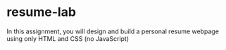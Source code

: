 # resume-lab
In this assignment, you will design and build a personal resume webpage using only HTML and CSS (no JavaScript)
